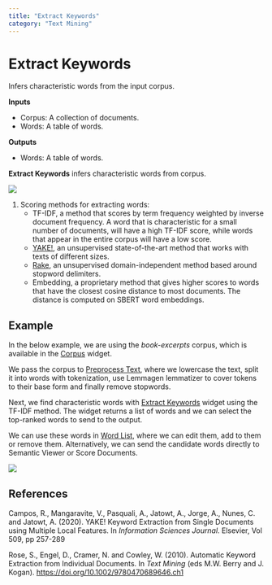 ```yaml
---
title: "Extract Keywords"
category: "Text Mining"
---
```

Extract Keywords
================

Infers characteristic words from the input corpus.

**Inputs**

- Corpus: A collection of documents.
- Words: A table of words.

**Outputs**

- Words: A table of words.

**Extract Keywords** infers characteristic words from corpus.

![](../images/Extract-Keywords.png)

1. Scoring methods for extracting words:
   - TF-IDF, a method that scores by term frequency weighted by inverse document frequency. A word that is characteristic for a small number of documents, will have a high TF-IDF score, while words that appear in the entire corpus will have a low score.
   - [YAKE!](http://yake.inesctec.pt/), an unsupervised state-of-the-art method that works with texts of different sizes.
   - [Rake](https://github.com/zelandiya/RAKE-tutorial), an unsupervised domain-independent method based around stopword delimiters.
   - Embedding, a proprietary method that gives higher scores to words that have the closest cosine distance to most documents. The distance is computed on SBERT word embeddings.

Example
-------

In the below example, we are using the *book-excerpts* corpus, which is available in the [Corpus](../corpus-widget/) widget. 

We pass the corpus to [Preprocess Text](../preprocesstext/), where we lowercase the text, split it into words with tokenization, use Lemmagen lemmatizer to cover tokens to their base form and finally remove stopwords.

Next, we find characteristic words with [Extract Keywords](../keywords/) widget using the TF-IDF method. The widget returns a list of words and we can select the top-ranked words to send to the output. 

We can use these words in [Word List](../wordlist/), where we can edit them, add to them or remove them. Alternatively, we can send the candidate words directly to Semantic Viewer or Score Documents.

![](../images/Semantic-Viewer-Example.png)

References
----------

Campos, R., Mangaravite, V., Pasquali, A., Jatowt, A., Jorge, A., Nunes, C. and Jatowt, A. (2020). YAKE! Keyword Extraction from Single Documents using Multiple Local Features. In *Information Sciences Journal*. Elsevier, Vol 509, pp 257-289

Rose, S., Engel, D., Cramer, N. and Cowley, W. (2010). Automatic Keyword Extraction from Individual Documents. In *Text Mining* (eds M.W. Berry and J. Kogan). https://doi.org/10.1002/9780470689646.ch1
